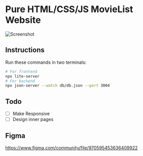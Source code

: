 # Pure HTML/CSS/JS MovieList Website

![Screenshot](screenshots/ss.png)
## Instructions
Run these commands in two terminals:
```bash
# For frontend
npx lite-server
# For backend
npx json-server --watch db/db.json --port 3004
```

## Todo

- [ ] Make Responsive
- [ ] Design inner pages
## Figma
https://www.figma.com/community/file/970595453636409922